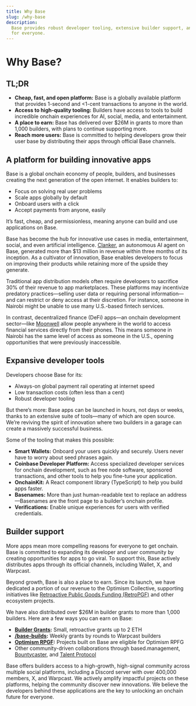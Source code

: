 ```yaml
---
title: Why Base
slug: /why-base
description:
  Base provides robust developer tooling, extensive builder support, and a commitment to open access and innovation
  for everyone.
---
```


# Why Base?

## TL;DR

- **Cheap, fast, and open platform:** Base is a globally available platform that provides 1-second and <1-cent transactions to anyone in the world.
- **Access to high-quality tooling:** Builders have access to tools to build incredible onchain experiences for AI, social, media, and entertainment.
- **A place to earn:** Base has delivered over $26M in grants to more than 1,000 builders, with plans to continue supporting more.
- **Reach more users:** Base is committed to helping developers grow their user base by distributing their apps through official Base channels.


## A platform for building innovative apps

Base is a global onchain economy of people, builders, and businesses creating the next generation of the open internet. It enables builders to:

- Focus on solving real user problems
- Scale apps globally by default
- Onboard users with a click
- Accept payments from anyone, easily

It’s fast, cheap, and permissionless, meaning anyone can build and use applications on Base.

Base has become the hub for innovative use cases in media, entertainment, social, and even artificial intelligence. [Clanker], an autonomous AI agent on Base, generated more than $13 million in revenue within three months of its inception. As a cultivator of innovation, Base enables developers to focus on improving their products while retaining more of the upside they generate.

Traditional app distribution models often require developers to sacrifice 30% of their revenue to app marketplaces. These platforms may incentivize predatory practices—selling user data or requiring personal information—and can restrict or deny access at their discretion. For instance, someone in Nairobi might be unable to use many U.S.-based fintech services.

In contrast, decentralized finance (DeFi) apps—an onchain development sector—like [Moonwell] allow people anywhere in the world to access financial services directly from their phones. This means someone in Nairobi has the same level of access as someone in the U.S., opening opportunities that were previously inaccessible.



## Expansive developer tools

Developers choose Base for its:

- Always-on global payment rail operating at internet speed
- Low transaction costs (often less than a cent)
- Robust developer tooling

But there’s more: Base apps can be launched in hours, not days or weeks, thanks to an extensive suite of tools—many of which are open source. We’re reviving the spirit of innovation where two builders in a garage can create a massively successful business.

Some of the tooling that makes this possible:

- **Smart Wallets:** Onboard your users quickly and securely. Users never have to worry about seed phrases again.
- **Coinbase Developer Platform:** Access specialized developer services for onchain development, such as free node software, sponsored transactions, and other tools to help you fine-tune your application.
- **OnchainKit:** A React component library (TypeScript) to help you build apps faster.
- **Basenames:** More than just human-readable text to replace an address—Basenames are the front page to a builder’s onchain profile.
- **Verifications:** Enable unique experiences for users with verified credentials.



## Builder support

More apps mean more compelling reasons for everyone to get onchain. Base is committed to expanding its developer and user community by creating opportunities for apps to go viral. To support this, Base actively distributes apps through its official channels, including Wallet, X, and Warpcast.

Beyond growth, Base is also a place to earn. Since its launch, we have dedicated a portion of our revenue to the Optimism Collective, supporting initiatives like [Retroactive Public Goods Funding (RetroPGF)] and other ecosystem projects.

We have also distributed over $26M in builder grants to more than 1,000 builders. Here are a few ways you can earn on Base:

- **[Builder Grants]:** Small, retroactive grants up to 2 ETH
- **[/base-builds]:** Weekly grants by rounds to Warpcast builders
- **[Optimism RPGF]:** Projects built on Base are eligible for Optimism RPFG
- Other community-driven collaborations through based.management, [Bountycaster], and [Talent Protocol]

Base offers builders access to a high-growth, high-signal community across multiple social platforms, including a Discord server with over 400,000 members, X, and Warpcast. We actively amplify impactful projects on these platforms, helping the community discover new innovations. We believe the developers behind these applications are the key to unlocking an onchain future for everyone.



[Basenames]: https://www.base.org/names
[planned]: https://ethereum.org/en/roadmap/
[Solidity]: https://soliditylang.org/
[Bountycaster]: https://www.bountycaster.xyz/
[Builder Grants]: https://docs.google.com/forms/d/e/1FAIpQLSeiSAod4PAbXlvvDGtHWu-GqzGpvHYfaTQR2f77AawD7GYc4Q/viewform
[/base-builds]: https://warpcast.com/base/0xb3f1428b?utm_source=dotorg&urm_medium=builderkit
[Optimism RPGF]: https://round3.optimism.io/projects?after=undefined&display=grid&sort=mostAwarded&search=&seed=1738341430276&categories=
[Talent Protocol]: https://www.talentprotocol.com/
[Moonwell]: https://moonwell.fi/discover
[Clanker]: https://www.clanker.world/
[Retroactive Public Goods Funding (RetroPGF)]: https://round3.optimism.io/projects?after=undefined&display=grid&sort=mostAwarded&search=&seed=1738341430276&categories=

